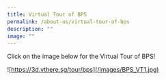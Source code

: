 ```yaml
---
title: Virtual Tour of BPS
permalink: /about-us/virtual-tour-of-bps
description: ""
image: ""
---
```





Click on the image below for the Virtual Tour of BPS!

![https://3d.vthere.sg/tour/bps](/images/BPS_VT1.jpg)

